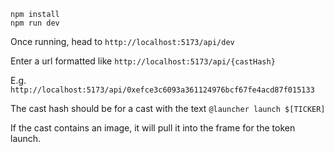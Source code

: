 ```
npm install
npm run dev
```

Once running, head to `http://localhost:5173/api/dev`

Enter a url formatted like `http://localhost:5173/api/{castHash}`

E.g. `http://localhost:5173/api/0xefce3c6093a361124976bcf67fe4acd87f015133`

The cast hash should be for a cast with the text `@launcher launch $[TICKER]`

If the cast contains an image, it will pull it into the frame for the token launch.

